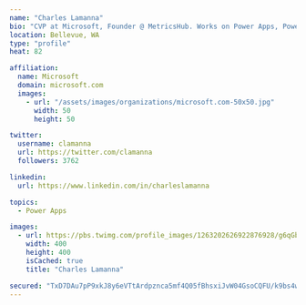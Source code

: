 ```yaml
---
name: "Charles Lamanna"
bio: "CVP at Microsoft, Founder @ MetricsHub. Works on Power Apps, Power Automate, Power Virtual Agent, Common Data Service and Dynamics 365."
location: Bellevue, WA
type: "profile"
heat: 82

affiliation:
  name: Microsoft
  domain: microsoft.com
  images:
    - url: "/assets/images/organizations/microsoft.com-50x50.jpg"
      width: 50
      height: 50

twitter:
  username: clamanna
  url: https://twitter.com/clamanna
  followers: 3762

linkedin:
  url: https://www.linkedin.com/in/charleslamanna

topics:
  - Power Apps

images:
  - url: https://pbs.twimg.com/profile_images/1263202626922876928/g6qGbHZ-_400x400.jpg
    width: 400
    height: 400
    isCached: true
    title: "Charles Lamanna"

secured: "TxD7DAu7pP9xkJ8y6eVTtArdpznca5mf4Q05fBhsxiJvW04GsoCQFU/k9bs4wTtikUjvL8EQ47xJL/+oS5tryw3QkurfJY8DkR0GDm0xko5rijb2s/Rh0VyIoENjF4jycecxMLryOgiweUu5bQ+kbkHA+Q016TQtqUAC5igMTlAqbbNkvmfiStfkzruUXQYo5OZ2ffXfLFCZf3M3HEDqevHjMzLzeWLVC6M5fPnmbzxfoproOrQhQ695BXuTZDskwhVRfHodFvne+Pia+HURx/EczPC0+ZR/H0nJV1KabRccutWukwarW5kPSUOiWOxWtGK9M0e/aq5YN8xfFu6xxyrQJV0B/H9CjFKHLZ2HE1ry9SFUS1ihin/ZgLtoCTEfr5T+Vmd6SqJX8cyHRu76HKKwS64PE7rkySTgpOrma3M=;duF5dvVf7aFy6JiD2gUClQ=="
---
```


